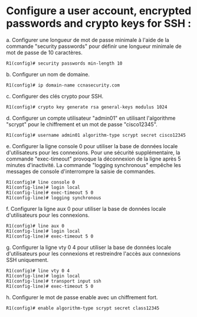 # Configure a user account, encrypted passwords and crypto keys for SSH :

a. Configurer une longueur de mot de passe minimale à l'aide de la commande "security passwords" pour définir une longueur minimale de mot de passe de 10 caractères.

```
R1(config)# security passwords min-length 10
```

b. Configurer un nom de domaine.

```
R1(config)# ip domain-name ccnasecurity.com
```

c. Configurer des clés crypto pour SSH.

```
R1(config)# crypto key generate rsa general-keys modulus 1024
```

d. Configurer un compte utilisateur "admin01" en utilisant l'algorithme "scrypt" pour le chiffrement et un mot de passe "cisco12345".

```
R1(config)# username admin01 algorithm-type scrypt secret cisco12345
```

e. Configurer la ligne console 0 pour utiliser la base de données locale d'utilisateurs pour les connexions. Pour une sécurité supplémentaire, la commande "exec-timeout" provoque la déconnexion de la ligne après 5 minutes d'inactivité. La commande "logging synchronous" empêche les messages de console d'interrompre la saisie de commandes.

```
R1(config)# line console 0
R1(config-line)# login local
R1(config-line)# exec-timeout 5 0
R1(config-line)# logging synchronous
```

f. Configurer la ligne aux 0 pour utiliser la base de données locale d'utilisateurs pour les connexions.

```
R1(config)# line aux 0
R1(config-line)# login local
R1(config-line)# exec-timeout 5 0
```

g. Configurer la ligne vty 0 4 pour utiliser la base de données locale d'utilisateurs pour les connexions et restreindre l'accès aux connexions SSH uniquement.

```
R1(config)# line vty 0 4
R1(config-line)# login local
R1(config-line)# transport input ssh
R1(config-line)# exec-timeout 5 0
```

h. Configurer le mot de passe enable avec un chiffrement fort.

```
R1(config)# enable algorithm-type scrypt secret class12345
```
